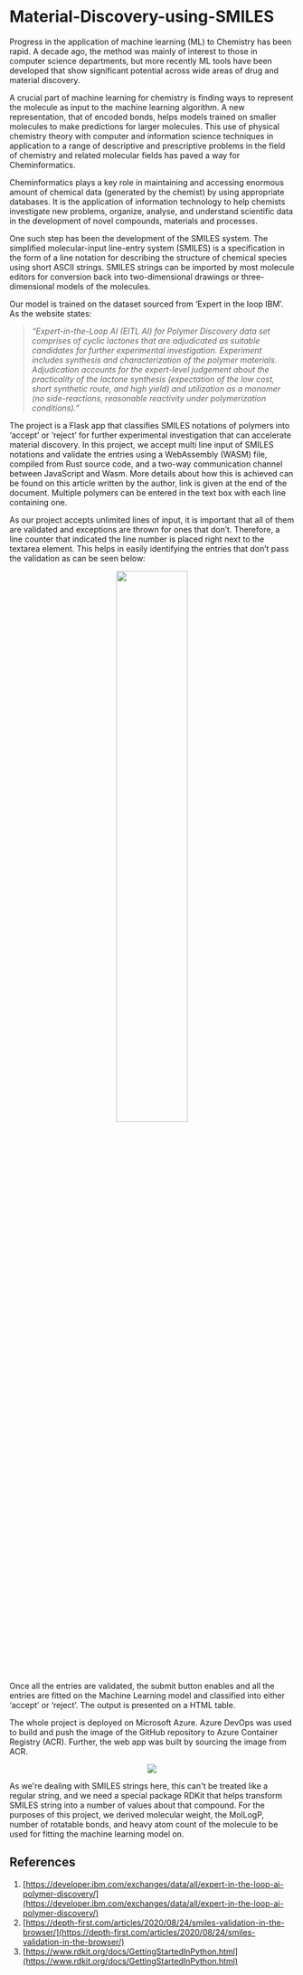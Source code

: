 # Material-Discovery-using-SMILES

Progress in the application of machine learning (ML) to Chemistry has been rapid. A decade ago, the method was mainly of interest to those in computer science departments, but more recently ML tools have been developed that show significant potential across wide areas of drug and material discovery.

A crucial part of machine learning for chemistry is finding ways to represent the molecule as input to the machine learning algorithm. A new representation, that of encoded bonds, helps models trained on smaller molecules to make predictions for larger molecules. This use of physical chemistry theory with computer and information science techniques in application to a range of descriptive and prescriptive problems in the field of chemistry and related molecular fields has paved a way for Cheminformatics.

Cheminformatics plays a key role in maintaining and accessing enormous amount of chemical data (generated by the chemist) by using appropriate databases. It is the application of information technology to help chemists investigate new problems, organize, analyse, and understand scientific data in the development of novel compounds, materials and processes.

One such step has been the development of the SMILES system. The simplified molecular-input line-entry system (SMILES) is a specification in the form of a line notation for describing the structure of chemical species using short ASCII strings. SMILES strings can be imported by most molecule editors for conversion back into two-dimensional drawings or three-dimensional models of the molecules.

Our model is trained on the dataset sourced from ‘Expert in the loop IBM’. As the website states:

>*“Expert-in-the-Loop AI (EITL AI) for Polymer Discovery data set comprises of cyclic lactones that are adjudicated as suitable candidates for further experimental investigation. Experiment includes synthesis and characterization of the polymer materials. Adjudication accounts for the expert-level judgement about the practicality of the lactone synthesis (expectation of the low cost, short synthetic route, and high yield) and utilization as a monomer (no side-reactions, reasonable reactivity under polymerization conditions).”*

The project is a Flask app that classifies SMILES notations of polymers into ‘accept’ or ‘reject’ for further experimental investigation that can accelerate material discovery. In this project, we accept multi line input of SMILES notations and validate the entries using a WebAssembly (WASM) file, compiled from Rust source code, and a two-way communication channel between JavaScript and Wasm. More details about how this is achieved can be found on this article written by the author, link is given at the end of the document. Multiple polymers can be entered in the text box with each line containing one.

As our project accepts unlimited lines of input, it is important that all of them are validated and exceptions are thrown for ones that don’t.  Therefore, a line counter that indicated the line number is placed right next to the textarea element. This helps in easily identifying the entries that don’t pass the validation as can be seen below:

<p align="center"><img width="50%" src='https://user-images.githubusercontent.com/78029712/156015142-b2aa8236-6913-4579-95de-ba9c7bae4c9d.jpg'/></p>

Once all the entries are validated, the submit button enables and all the entries are fitted on the Machine Learning model and classified into either ‘accept’ or ‘reject’. The output is presented on a HTML table.

The whole project is deployed on Microsoft Azure. Azure DevOps was used to build and push the image of the GitHub repository to Azure Container Registry (ACR). Further, the web app was built by sourcing the image from ACR.

<p align="center"><img src='https://user-images.githubusercontent.com/78029712/156013682-776e7bf2-d26d-426c-acf2-66fb2331ab24.jpg'/></p>

As we're dealing with SMILES strings here, this can't be treated like a regular string, and we need a special package RDKit that helps transform SMILES string into a number of values about that compound. For the purposes of this project, we derived molecular weight, the MolLogP, number of rotatable bonds, and heavy atom count of the molecule to be used for fitting the machine learning model on. 

## References

1. [https://developer.ibm.com/exchanges/data/all/expert-in-the-loop-ai-polymer-discovery/](https://developer.ibm.com/exchanges/data/all/expert-in-the-loop-ai-polymer-discovery/)
2. [https://depth-first.com/articles/2020/08/24/smiles-validation-in-the-browser/](https://depth-first.com/articles/2020/08/24/smiles-validation-in-the-browser/)
3. [https://www.rdkit.org/docs/GettingStartedInPython.html](https://www.rdkit.org/docs/GettingStartedInPython.html)
